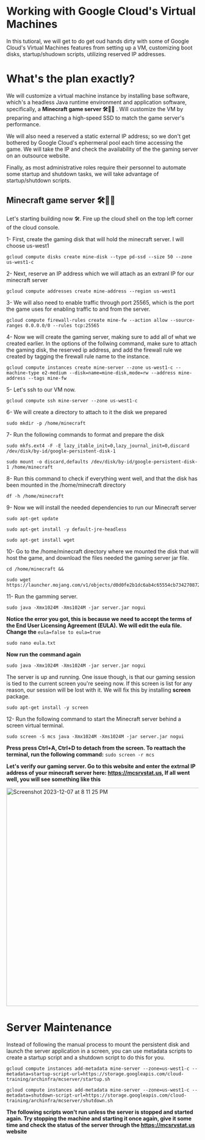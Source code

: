 # Working with Google Cloud's Virtual Machines
In this tutioral, we will get to do get oud hands dirty with some of Google Cloud's Virtual Machines features from setting up a VM, customizing boot disks, startup/shudown scripts, utilizing reserved IP addresses.
# What's the plan exactly?
We will customize a virtual machine instance by installing base software, which's a headless Java runtime environment and application software, specifically, a **Minecraft game server 🛠️🧱💎** . Will customize the VM by preparing and attaching a high-speed SSD to match the game server's performance. 

We will also need a reserved a static external IP address; so we don't get bothered by Google Cloud's ephermeral pool each time accessing the game. We will take the IP and check the availability of the the gaming server on an outsource website.

Finally, as most administrative roles require their personnel to automate some startup and shutdown tasks, we will take advantage of startup/shutdown scripts.


## Minecraft game server 🛠️🧱💎
Let's starting building now 🛠️. Fire up the cloud shell on the top left corner of the cloud console.

1- First, create the gaming disk that will hold the minecraft server. I will choose us-west1
```
gcloud compute disks create mine-disk --type pd-ssd --size 50 --zone us-west1-c
```

2- Next, reserve an IP address which we will attach as an extranl IP for our minecraft server
```
gcloud compute addresses create mine-address --region us-west1
```

3- We will also need to enable traffic through port 25565, which is the port the game uses for enabling traffic to and from the server.
```
gcloud compute firewall-rules create mine-fw --action allow --source-ranges 0.0.0.0/0 --rules tcp:25565
```

4- Now we will create the gaming server, making sure to add all of what we created earlier. In the options of the follwing command, make sure to attach the gaming disk, the reserved ip address, and add the firewall rule we created by tagging the firewall rule name to the instance.
```
gcloud compute instances create mine-server --zone us-west1-c --machine-type e2-medium --disk=name=mine-disk,mode=rw --address mine-address --tags mine-fw
```

5- Let's ssh to our VM now.
```
gcloud compute ssh mine-server --zone us-west1-c
```

6- We will create a directory to attach to it the disk we prepared
```
sudo mkdir -p /home/minecraft
```

7- Run the following commands to format and prepare the disk
```
sudo mkfs.ext4 -F -E lazy_itable_init=0,lazy_journal_init=0,discard /dev/disk/by-id/google-persistent-disk-1
```

```
sudo mount -o discard,defaults /dev/disk/by-id/google-persistent-disk-1 /home/minecraft
```

8- Run this command to check if everything went well, and that the disk has been mounted in the /home/minecraft directory
```
df -h /home/minecraft
```

9- Now we will install the needed dependencies to run our Minecraft server
```
sudo apt-get update
```

```
sudo apt-get install -y default-jre-headless
```

```
sudo apt-get install wget
```

10- Go to the /home/minecraft directory where we mounted the disk that will host the game, and download the files needed the gaming server jar file.

```
cd /home/minecraft && 
```

```
sudo wget https://launcher.mojang.com/v1/objects/d0d0fe2b1dc6ab4c65554cb734270872b72dadd6/server.jar
```

11- Run the gamming server.
```
sudo java -Xmx1024M -Xms1024M -jar server.jar nogui
```

**Notice the error you got, this is because we need to accept the terms of the End User Licensing Agreement (EULA). We will edit the eula file. Change the** ```eula=false to eula=true```

```
sudo nano eula.txt
```

**Now run the command again**

```
sudo java -Xmx1024M -Xms1024M -jar server.jar nogui
```

The server is up and running. One issue though, is that our gaming session is tied to the current screen you're seeing now. If this screen is list for any reason, our session will be lost with it. We will fix this by installing  **screen** package.

```
sudo apt-get install -y screen
```

12- Run the following command to start the Minecraft server behind a screen virtual terminal.
```
sudo screen -S mcs java -Xmx1024M -Xms1024M -jar server.jar nogui
```

**Press press Ctrl+A, Ctrl+D to detach from the screen. To reattach the terminal, run the following command:** ```sudo screen -r mcs```

**Let's verify our gaming server. Go to this website and enter the extrnal IP address of your minecraft server here: https://mcsrvstat.us, If all went well, you will see something like this**

<img width="572" alt="Screenshot 2023-12-07 at 8 11 25 PM" src="https://github.com/a-elfateh/GCP/assets/61758821/e1892bb0-47ef-4fa1-b543-9d57f4673bbf">


# Server Maintenance
Instead of following the manual process to mount the persistent disk and launch the server application in a screen, you can use metadata scripts to create a startup script and a shutdown script to do this for you.

```
gcloud compute instances add-metadata mine-server --zone=us-west1-c --metadata=startup-script-url=https://storage.googleapis.com/cloud-training/archinfra/mcserver/startup.sh
```

```
gcloud compute instances add-metadata mine-server --zone=us-west1-c --metadata=shutdown-script-url=https://storage.googleapis.com/cloud-training/archinfra/mcserver/shutdown.sh
```

**The following scripts won't run unless the server is stopped and started again. Try stopping the machine and starting it once again, give it some time and check the status of the server through the https://mcsrvstat.us website**
